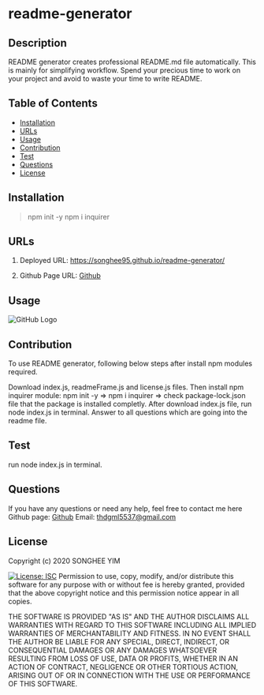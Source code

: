 # readme-generator

## Description
README generator creates professional README.md file automatically. This is mainly for simplifying workflow. Spend your precious time to work on your project and avoid to waste your time to write README. 

## Table of Contents
* [Installation](#installation)
* [URLs](#URLs)
* [Usage](#usage)
* [Contribution](#contribution)
* [Test](#test)
* [Questions](#questions)
* [License](#license)

## Installation
>npm init -y
>npm i inquirer


## URLs
1. Deployed URL: 
https://songhee95.github.io/readme-generator/

2. Github Page URL: 
[Github](https://github.com/songhee95/readme-generator/)


## Usage
![GitHub Logo]()


## Contribution
To use README generator, following below steps after install npm modules required. 


Download index.js, readmeFrame.js and license.js files. Then install npm inquirer module: npm init -y => npm i inquirer => check package-lock.json file that the package is installed completly. 
After download index.js file, run node index.js in terminal. Answer to all questions which are going into the readme file.


## Test
run node index.js in terminal. 


## Questions
If you have any questions or need any help, feel free to contact me here
Github page: [Github](https://github.com/songhee95/)
Email: thdgml5537@gmail.com


## License
Copyright (c) 2020 SONGHEE YIM


[![License: ISC](https://img.shields.io/badge/License-ISC-blue.svg)](https://opensource.org/licenses/ISC)
Permission to use, copy, modify, and/or distribute this software for any
purpose with or without fee is hereby granted, provided that the above
copyright notice and this permission notice appear in all copies.

THE SOFTWARE IS PROVIDED "AS IS" AND THE AUTHOR DISCLAIMS ALL WARRANTIES
WITH REGARD TO THIS SOFTWARE INCLUDING ALL IMPLIED WARRANTIES OF
MERCHANTABILITY AND FITNESS. IN NO EVENT SHALL THE AUTHOR BE LIABLE FOR
ANY SPECIAL, DIRECT, INDIRECT, OR CONSEQUENTIAL DAMAGES OR ANY DAMAGES
WHATSOEVER RESULTING FROM LOSS OF USE, DATA OR PROFITS, WHETHER IN AN
ACTION OF CONTRACT, NEGLIGENCE OR OTHER TORTIOUS ACTION, ARISING OUT OF
OR IN CONNECTION WITH THE USE OR PERFORMANCE OF THIS SOFTWARE.
